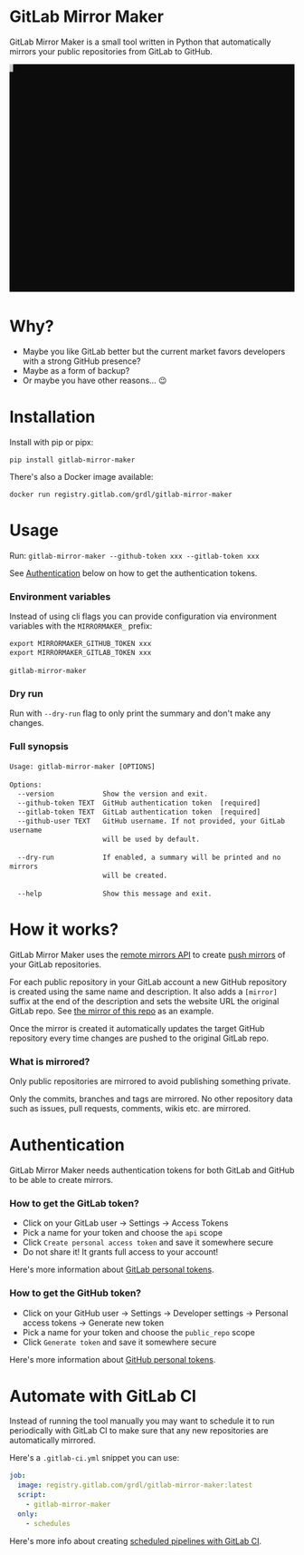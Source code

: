 # GitLab Mirror Maker

GitLab Mirror Maker is a small tool written in Python that automatically mirrors your public repositories from GitLab to GitHub.

![Example](./example.svg)


# Why?

- Maybe you like GitLab better but the current market favors developers with a strong GitHub presence?
- Maybe as a form of backup?
- Or maybe you have other reasons... :wink:


# Installation

Install with pip or pipx:
```
pip install gitlab-mirror-maker
```

There's also a Docker image available:
```
docker run registry.gitlab.com/grdl/gitlab-mirror-maker 
```


# Usage

Run: `gitlab-mirror-maker --github-token xxx --gitlab-token xxx`

See [Authentication](#authentication) below on how to get the authentication tokens.

### Environment variables

Instead of using cli flags you can provide configuration via environment variables with the `MIRRORMAKER_` prefix:
```
export MIRRORMAKER_GITHUB_TOKEN xxx
export MIRRORMAKER_GITLAB_TOKEN xxx

gitlab-mirror-maker
```

### Dry run

Run with `--dry-run` flag to only print the summary and don't make any changes.

### Full synopsis

```
Usage: gitlab-mirror-maker [OPTIONS]

Options:
  --version            Show the version and exit.
  --github-token TEXT  GitHub authentication token  [required]
  --gitlab-token TEXT  GitLab authentication token  [required]
  --github-user TEXT   GitHub username. If not provided, your GitLab username
                       will be used by default.

  --dry-run            If enabled, a summary will be printed and no mirrors
                       will be created.

  --help               Show this message and exit.
```

# How it works?

GitLab Mirror Maker uses the [remote mirrors API](https://docs.gitlab.com/ee/api/remote_mirrors.html) to create [push mirrors](https://docs.gitlab.com/ee/user/project/repository/repository_mirroring.html#pushing-to-a-remote-repository-core) of your GitLab repositories.

For each public repository in your GitLab account a new GitHub repository is created using the same name and description. It also adds a `[mirror]` suffix at the end of the description and sets the website URL the original GitLab repo. See [the mirror of this repo](https://github.com/grdl/gitlab-mirror-maker) as an example.

Once the mirror is created it automatically updates the target GitHub repository every time changes are pushed to the original GitLab repo.

### What is mirrored?

Only public repositories are mirrored to avoid publishing something private.

Only the commits, branches and tags are mirrored. No other repository data such as issues, pull requests, comments, wikis etc. are mirrored.


# Authentication

GitLab Mirror Maker needs authentication tokens for both GitLab and GitHub to be able to create mirrors.

### How to get the GitLab token?

- Click on your GitLab user -> Settings -> Access Tokens
- Pick a name for your token and choose the `api` scope
- Click `Create personal access token` and save it somewhere secure
- Do not share it! It grants full access to your account!

Here's more information about [GitLab personal tokens](https://docs.gitlab.com/ee/user/profile/personal_access_tokens.html).

### How to get the GitHub token?

- Click on your GitHub user -> Settings -> Developer settings -> Personal access tokens -> Generate new token
- Pick a name for your token and choose the `public_repo` scope
- Click `Generate token` and save it somewhere secure

Here's more information about [GitHub personal tokens](https://help.github.com/en/github/authenticating-to-github/creating-a-personal-access-token-for-the-command-line).


# Automate with GitLab CI

Instead of running the tool manually you may want to schedule it to run periodically with GitLab CI to make sure that any new repositories are automatically mirrored.

Here's a `.gitlab-ci.yml` snippet you can use:
```yaml
job:
  image: registry.gitlab.com/grdl/gitlab-mirror-maker:latest
  script:
    - gitlab-mirror-maker
  only:
    - schedules
```

Here's more info about creating [scheduled pipelines with GitLab CI](https://docs.gitlab.com/ee/ci/pipelines/schedules.html).
